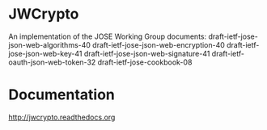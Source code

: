 JWCrypto
========

An implementation of the JOSE Working Group documents:
draft-ietf-jose-json-web-algorithms-40
draft-ietf-jose-json-web-encryption-40
draft-ietf-jose-json-web-key-41
draft-ietf-jose-json-web-signature-41
draft-ietf-oauth-json-web-token-32
draft-ietf-jose-cookbook-08

Documentation
=============

http://jwcrypto.readthedocs.org
